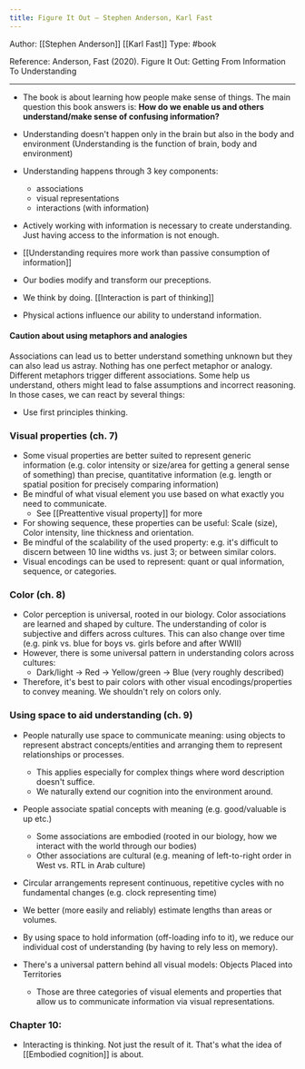 ```yaml
---
title: Figure It Out – Stephen Anderson, Karl Fast
---
```


Author: [[Stephen Anderson]] [[Karl Fast]]
Type: #book 

Reference:
Anderson, Fast (2020). Figure It Out: Getting From Information To Understanding

---

- The book is about learning how people make sense of things. The main question this book answers is: **How do we enable us and others understand/make sense of confusing information?**
- Understanding doesn't happen only in the brain but also in the body and environment (Understanding is the function of brain, body and environment)

- Understanding happens through 3 key components:
	- associations
	- visual representations
	- interactions (with information)
- Actively working with information is necessary to create understanding. Just having access to the information is not enough.
- [[Understanding requires more work than passive consumption of information]]

- Our bodies modify and transform our preceptions. 
- We think by doing. [[Interaction is part of thinking]]
- Physical actions influence our ability to understand information.


#### Caution about using metaphors and analogies
Associations can lead us to better understand something unknown but they can also lead us astray. Nothing has one perfect metaphor or analogy. Different metaphors trigger different associations. Some help us understand, others might lead to false assumptions and incorrect reasoning. In those cases, we can react by several things:
- Use first principles thinking. 


### Visual properties (ch. 7)
- Some visual properties are better suited to represent generic information (e.g. color intensity or size/area for getting a general sense of something) than precise, quantitative information (e.g. length or spatial position for precisely comparing information)
- Be mindful of what visual element you use based on what exactly you need to communicate.
	- See [[Preattentive visual property]] for more
- For showing sequence, these properties can be useful: Scale (size), Color intensity, line thickness and orientation.
- Be mindful of the scalability of the used property: e.g. it's difficult to discern between 10 line widths vs. just 3; or between similar colors.
- Visual encodings can be used to represent: quant or qual information, sequence, or categories.

### Color (ch. 8)

- Color perception is universal, rooted in our biology. Color associations are learned and shaped by culture. The understanding of color is subjective and differs across cultures. This can also change over time (e.g. pink vs. blue for boys vs. girls before and after WWII)
- However, there is some universal pattern in understanding colors across cultures:
	- Dark/light -> Red -> Yellow/green -> Blue (very roughly described)
- Therefore, it's best to pair colors with other visual encodings/properties to convey meaning. We shouldn't rely on colors only.

### Using space to aid understanding (ch. 9)
- People naturally use space to communicate meaning: using objects to represent abstract concepts/entities and arranging them to represent relationships or processes.
	- This applies especially for complex things where word description doesn't suffice.
	- We naturally extend our cognition into the environment around.
- People associate spatial concepts with meaning (e.g. good/valuable is up etc.)
	- Some associations are embodied (rooted in our biology, how we interact with the world through our bodies)
	- Other associations are cultural (e.g. meaning of left-to-right order in West vs. RTL in Arab culture)
- Circular arrangements represent continuous, repetitive cycles with no fundamental changes (e.g. clock representing time)
- We better (more easily and reliably) estimate lengths than areas or volumes.
- By using space to hold information (off-loading info to it), we reduce our individual cost of understanding (by having to rely less on memory).

- There's a universal pattern behind all visual models: Objects Placed into Territories
	- Those are three categories of visual elements and properties that allow us to communicate information via visual representations.


### Chapter 10: 
- Interacting is thinking. Not just the result of it. That's what the idea of [[Embodied cognition]] is about.